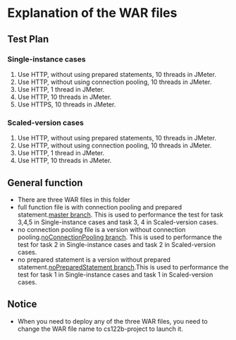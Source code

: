 # Explanation of the WAR files
## Test Plan
### Single-instance cases

1. Use HTTP, without using prepared statements, 10 threads in JMeter.
2. Use HTTP, without using connection pooling, 10 threads in JMeter.
3. Use HTTP, 1 thread in JMeter.
4. Use HTTP, 10 threads in JMeter.
5. Use HTTPS, 10 threads in JMeter.

### Scaled-version cases
1. Use HTTP, without using prepared statements, 10 threads in JMeter.
2. Use HTTP, without using connection pooling, 10 threads in JMeter.
3. Use HTTP, 1 thread in JMeter.
4. Use HTTP, 10 threads in JMeter.

## General function
- There are three WAR files in this folder
- full function file is with connection pooling and prepared statement.[master branch](https://github.com/UCI-Chenli-teaching/cs122b-winter19-team-10/tree/master). This is used to performance the test for task 3,4,5 in Single-instance cases and task 3, 4 in Scaled-version cases.
- no connection pooling file is a version without connection pooling.[noConnectionPooling branch](https://github.com/UCI-Chenli-teaching/cs122b-winter19-team-10/tree/noConnectionPooling). This is used to performance the test for task 2 in Single-instance cases and task 2 in Scaled-version cases.
- no prepared statement is a version without prepared statement.[noPreparedStatement branch](https://github.com/UCI-Chenli-teaching/cs122b-winter19-team-10/tree/noPreparedStatement).This is used to performance the test for task 1 in Single-instance cases and task 1 in Scaled-version cases.

## Notice
-  When you need to deploy any of the three WAR files, you need to change the WAR file name to cs122b-project to launch it.
